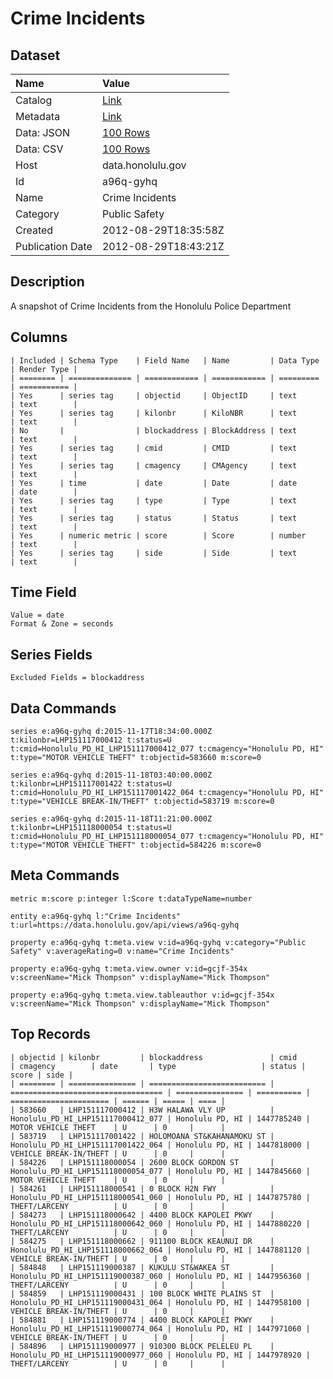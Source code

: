 # Crime Incidents

## Dataset

| Name | Value |
| :--- | :---- |
| Catalog | [Link](https://catalog.data.gov/dataset/crime-incidents-a7479) |
| Metadata | [Link](https://data.honolulu.gov/api/views/a96q-gyhq) |
| Data: JSON | [100 Rows](https://data.honolulu.gov/api/views/a96q-gyhq/rows.json?max_rows=100) |
| Data: CSV | [100 Rows](https://data.honolulu.gov/api/views/a96q-gyhq/rows.csv?max_rows=100) |
| Host | data.honolulu.gov |
| Id | a96q-gyhq |
| Name | Crime Incidents |
| Category | Public Safety |
| Created | 2012-08-29T18:35:58Z |
| Publication Date | 2012-08-29T18:43:21Z |

## Description

A snapshot of Crime Incidents from the Honolulu Police Department

## Columns

```ls
| Included | Schema Type    | Field Name   | Name         | Data Type | Render Type |
| ======== | ============== | ============ | ============ | ========= | =========== |
| Yes      | series tag     | objectid     | ObjectID     | text      | text        |
| Yes      | series tag     | kilonbr      | KiloNBR      | text      | text        |
| No       |                | blockaddress | BlockAddress | text      | text        |
| Yes      | series tag     | cmid         | CMID         | text      | text        |
| Yes      | series tag     | cmagency     | CMAgency     | text      | text        |
| Yes      | time           | date         | Date         | date      | date        |
| Yes      | series tag     | type         | Type         | text      | text        |
| Yes      | series tag     | status       | Status       | text      | text        |
| Yes      | numeric metric | score        | Score        | number    | text        |
| Yes      | series tag     | side         | Side         | text      | text        |
```

## Time Field

```ls
Value = date
Format & Zone = seconds
```

## Series Fields

```ls
Excluded Fields = blockaddress
```

## Data Commands

```ls
series e:a96q-gyhq d:2015-11-17T18:34:00.000Z t:kilonbr=LHP151117000412 t:status=U t:cmid=Honolulu_PD_HI_LHP151117000412_077 t:cmagency="Honolulu PD, HI" t:type="MOTOR VEHICLE THEFT" t:objectid=583660 m:score=0

series e:a96q-gyhq d:2015-11-18T03:40:00.000Z t:kilonbr=LHP151117001422 t:status=U t:cmid=Honolulu_PD_HI_LHP151117001422_064 t:cmagency="Honolulu PD, HI" t:type="VEHICLE BREAK-IN/THEFT" t:objectid=583719 m:score=0

series e:a96q-gyhq d:2015-11-18T11:21:00.000Z t:kilonbr=LHP151118000054 t:status=U t:cmid=Honolulu_PD_HI_LHP151118000054_077 t:cmagency="Honolulu PD, HI" t:type="MOTOR VEHICLE THEFT" t:objectid=584226 m:score=0
```

## Meta Commands

```ls
metric m:score p:integer l:Score t:dataTypeName=number

entity e:a96q-gyhq l:"Crime Incidents" t:url=https://data.honolulu.gov/api/views/a96q-gyhq

property e:a96q-gyhq t:meta.view v:id=a96q-gyhq v:category="Public Safety" v:averageRating=0 v:name="Crime Incidents"

property e:a96q-gyhq t:meta.view.owner v:id=gcjf-354x v:screenName="Mick Thompson" v:displayName="Mick Thompson"

property e:a96q-gyhq t:meta.view.tableauthor v:id=gcjf-354x v:screenName="Mick Thompson" v:displayName="Mick Thompson"
```

## Top Records

```ls
| objectid | kilonbr         | blockaddress               | cmid                               | cmagency        | date       | type                   | status | score | side | 
| ======== | =============== | ========================== | ================================== | =============== | ========== | ====================== | ====== | ===== | ==== | 
| 583660   | LHP151117000412 | H3W HALAWA VLY UP          | Honolulu_PD_HI_LHP151117000412_077 | Honolulu PD, HI | 1447785240 | MOTOR VEHICLE THEFT    | U      | 0     |      | 
| 583719   | LHP151117001422 | HOLOMOANA ST&KAHANAMOKU ST | Honolulu_PD_HI_LHP151117001422_064 | Honolulu PD, HI | 1447818000 | VEHICLE BREAK-IN/THEFT | U      | 0     |      | 
| 584226   | LHP151118000054 | 2600 BLOCK GORDON ST       | Honolulu_PD_HI_LHP151118000054_077 | Honolulu PD, HI | 1447845660 | MOTOR VEHICLE THEFT    | U      | 0     |      | 
| 584261   | LHP151118000541 | 0 BLOCK H2N FWY            | Honolulu_PD_HI_LHP151118000541_060 | Honolulu PD, HI | 1447875780 | THEFT/LARCENY          | U      | 0     |      | 
| 584273   | LHP151118000642 | 4400 BLOCK KAPOLEI PKWY    | Honolulu_PD_HI_LHP151118000642_060 | Honolulu PD, HI | 1447880220 | THEFT/LARCENY          | U      | 0     |      | 
| 584275   | LHP151118000662 | 911100 BLOCK KEAUNUI DR    | Honolulu_PD_HI_LHP151118000662_064 | Honolulu PD, HI | 1447881120 | VEHICLE BREAK-IN/THEFT | U      | 0     |      | 
| 584848   | LHP151119000387 | KUKULU ST&WAKEA ST         | Honolulu_PD_HI_LHP151119000387_060 | Honolulu PD, HI | 1447956360 | THEFT/LARCENY          | U      | 0     |      | 
| 584859   | LHP151119000431 | 100 BLOCK WHITE PLAINS ST  | Honolulu_PD_HI_LHP151119000431_064 | Honolulu PD, HI | 1447958100 | VEHICLE BREAK-IN/THEFT | U      | 0     |      | 
| 584881   | LHP151119000774 | 4400 BLOCK KAPOLEI PKWY    | Honolulu_PD_HI_LHP151119000774_064 | Honolulu PD, HI | 1447971060 | VEHICLE BREAK-IN/THEFT | U      | 0     |      | 
| 584896   | LHP151119000977 | 910300 BLOCK PELELEU PL    | Honolulu_PD_HI_LHP151119000977_060 | Honolulu PD, HI | 1447978920 | THEFT/LARCENY          | U      | 0     |      | 
```